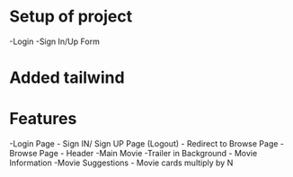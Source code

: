 # Setup of project

-Login
-Sign In/Up Form

# Added tailwind

# Features

-Login Page - Sign IN/ Sign UP Page (Logout) - Redirect to Browse Page
-Browse Page - Header
-Main Movie
-Trailer in Background - Movie Information
-Movie Suggestions - Movie cards multiply by N
